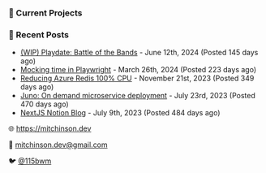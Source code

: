 ### 📌 Current Projects

### 📝 Recent Posts

- [(WIP) Playdate: Battle of the Bands](https://blog.mitchinson.dev/playdate-dev-one) - June 12th, 2024 (Posted 145 days ago)
- [Mocking time in Playwright](https://blog.mitchinson.dev/playwright-mock-time) - March 26th, 2024 (Posted 223 days ago)
- [Reducing Azure Redis 100% CPU](https://blog.mitchinson.dev/redis-cpu) - November 21st, 2023 (Posted 349 days ago)
- [Juno: On demand microservice deployment](https://blog.mitchinson.dev/juno) - July 23rd, 2023 (Posted 470 days ago)
- [NextJS Notion Blog](https://blog.mitchinson.dev/blog-2023) - July 9th, 2023 (Posted 484 days ago)

🌐 https://mitchinson.dev

💌 mitchinson.dev@gmail.com

🐦 [@115bwm](https://twitter.com/115bwm)